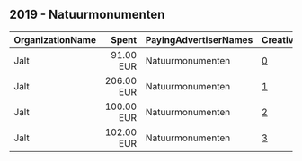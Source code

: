 ## 2019 - Natuurmonumenten 
|OrganizationName|Spent|PayingAdvertiserNames|CreativeUrls|Impressions|Genders|AgeBrackets|CountryCodes|BillingAddresses|CandidateBallotInformation|
|:---|---:|:---|:---|---:|:---|:---|:---|:---|:---|
|Jalt|91.00 EUR|Natuurmonumenten|[0](https://www.snap.com/political-ads/asset/104d0b538130b741c73d6efc7426f4856884782af1bb4593315b17b213796480?mediaType=png)|66,833||30+|netherlands|"Krom boomssloot 22-1,Amsterdam,1011GW,NL"||
|Jalt|206.00 EUR|Natuurmonumenten|[1](https://www.snap.com/political-ads/asset/4b84e0d0272ce04bf667d009a868cf4fc4ed99f83e374b758647fccae076c827?mediaType=png)|142,020||30+|netherlands|"Krom boomssloot 22-1,Amsterdam,1011GW,NL"||
|Jalt|100.00 EUR|Natuurmonumenten|[2](https://www.snap.com/political-ads/asset/104d0b538130b741c73d6efc7426f4856884782af1bb4593315b17b213796480?mediaType=png)|73,786||30+|netherlands|"Krom boomssloot 22-1,Amsterdam,1011GW,NL"||
|Jalt|102.00 EUR|Natuurmonumenten|[3](https://www.snap.com/political-ads/asset/ae6c6aad282fdb9ad0f994e838e1263cb450e46169e658114c0bc30c2302e453?mediaType=png)|69,705||30+|netherlands|"Krom boomssloot 22-1,Amsterdam,1011GW,NL"||
